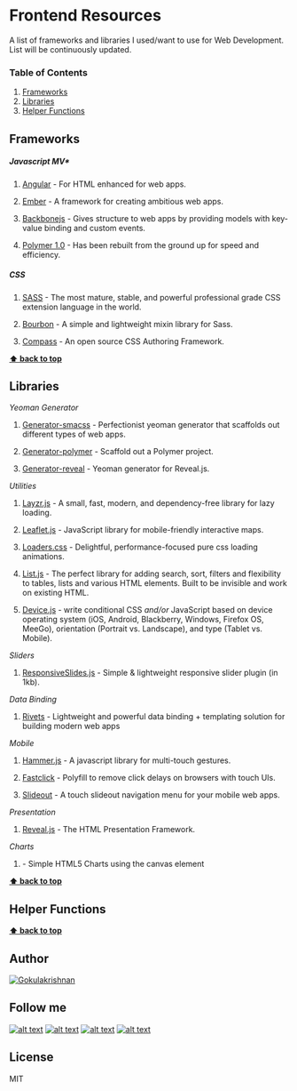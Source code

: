 # Frontend Resources

A list of frameworks and libraries I used/want to use for Web Development. List will be continuously updated.

### Table of Contents
1. [Frameworks](#frameworks)
1. [Libraries](#libraries)
1. [Helper Functions](#helper-functions)


## Frameworks

##### Javascript MV*

1. <a href="https://angularjs.org/" target="_blank">Angular</a> - For HTML enhanced for web apps.

1. <a href="http://emberjs.com/" target="_blank">Ember</a> - A framework for creating ambitious web apps.

1. <a href="http://backbonejs.org/" target="_blank">Backbonejs</a> - Gives structure to web apps by providing models with key-value binding and custom events.

1. <a href="http://www.polymer-project.org/" target="_blank">Polymer 1.0</a> - Has been rebuilt from the ground up for speed and efficiency.


##### CSS

1. <a href="http://sass-lang.com/" target="_blank">SASS</a> - The most mature, stable, and powerful professional grade CSS extension language in the world.

1. <a href="http://bourbon.io/" target="_blank">Bourbon</a> - A simple and lightweight mixin library for Sass.

1. <a href="http://compass-style.org/" target="_blank">Compass</a> - An open source CSS Authoring Framework.


**[⬆ back to top](#table-of-contents)**

## Libraries

*Yeoman Generator*

1. <a href="https://github.com/gokulkrishh/generator-smacss" target="_blank">Generator-smacss</a> - Perfectionist yeoman generator that scaffolds out different types of web apps.

1. <a href="https://github.com/yeoman/generator-polymer" target="_blank">Generator-polymer</a> - Scaffold out a Polymer project.

1. <a href="https://github.com/slara/generator-reveal" target="_blank">Generator-reveal</a> - Yeoman generator for Reveal.js.


*Utilities*

1. <a href="http://callmecavs.github.io/layzr.js/" target="_blank">Layzr.js</a> - A small, fast, modern, and dependency-free library for lazy loading.

1. <a href="http://leafletjs.com/" target="_blank">Leaflet.js</a> - JavaScript library for mobile-friendly interactive maps. 

1. <a href="http://connoratherton.com/loaders" target="_blank">Loaders.css</a> - Delightful, performance-focused pure css loading animations.

1. <a href="http://www.listjs.com/" target="_blank">List.js</a> - The perfect library for adding search, sort, filters and flexibility to tables, lists and various HTML elements. Built to be invisible and work on existing HTML.

1. <a href="http://matthewhudson.me/projects/device.js/" target="_blank">Device.js</a> - write conditional CSS _and/or_ JavaScript based on device operating system (iOS, Android, Blackberry, Windows, Firefox OS, MeeGo), orientation (Portrait vs. Landscape), and type (Tablet vs. Mobile).


*Sliders*

1. <a href="http://responsiveslides.com/" target="_blank">ResponsiveSlides.js</a> - Simple & lightweight responsive slider plugin (in 1kb).


*Data Binding*

1. <a href="http://rivetsjs.com/" target="_blank">Rivets</a> - Lightweight and powerful data binding + templating solution for building modern web apps


*Mobile*

1. <a href="http://hammerjs.github.io/" target="_blank">Hammer.js</a> - A javascript library for multi-touch gestures.

1. <a href="https://github.com/ftlabs/fastclick" target="_blank">Fastclick</a> - Polyfill to remove click delays on browsers with touch UIs.

1. <a href="https://mango.github.io/slideout/" target="_blank">Slideout</a> - A touch slideout navigation menu for your mobile web apps.


*Presentation*

1. <a href="http://lab.hakim.se/reveal-js/" target="_blank">Reveal.js</a> - The HTML Presentation Framework.


*Charts*

1. <a href="http://www.chartjs.org/" target="_blank"></a> - Simple HTML5 Charts using the canvas element


**[⬆ back to top](#table-of-contents)**

## Helper Functions


**[⬆ back to top](#table-of-contents)**

## Author

[![Gokulakrishnan](https://avatars0.githubusercontent.com/u/2944237?v=3&s=72)](https://github.com/gokulkrishh)

## Follow me

[1.1]: http://i.imgur.com/tXSoThF.png (twitter icon with padding)
[2.1]: http://i.imgur.com/P3YfQoD.png (facebook icon with padding)
[3.1]: http://i.imgur.com/yCsTjba.png (google plus icon with padding)
[4.1]: http://i.imgur.com/0o48UoR.png (github icon with padding)

[1]: http://www.twitter.com/gokul_i
[2]: http://www.facebook.com/gokulkrishh
[3]: https://plus.google.com/+GokulKalaikoven
[4]: http://www.github.com/gokulkrishh

[![alt text][1.1]][1] [![alt text][2.1]][2] [![alt text][3.1]][3] [![alt text][4.1]][4]


License
----

MIT